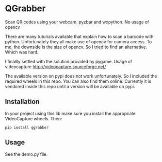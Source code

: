 # QGrabber

Scan QR codes using your webcam, pyzbar and wxpython. No usage of opencv

There are many tuturials available that explain how to scan a barcode with python.
Unfortunately they all make use of opencv for camera access. To me, the downside is the size of opencv.
So I tried to find an alternative. Which was hard.

I finallly settled with the solution provided by pygame. Usage of videocapture http://videocapture.sourceforge.net/

The available version on pypi does not work unfortunately. So I included the required wheels in this repo.
You can also find them online: 
Currently it is vendored inside this repo until a version will be available on pypi.

## Installation

In your project using this lib make sure you install the appropriate VideoCapture wheels.
Then:

`pip install qgrabber`

## Usage

See the demo.py file.
